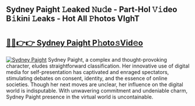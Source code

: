 ## Sydney Paight 𝙻eaked 𝙽u𝚍e - Part-Hol 𝚅𝚒deo B𝚒kini 𝙻eaks - Hot All 𝙿hotos VIghT

# <h2><a href="http://ld593qb.urlbe.top/?page=Sydney+Paight">🔗🔗👉👉 Sydney Paight P𝚑oto𝚜Vid𝚎o</a></h2>

[![Sydney Paight](https://i.imgur.com/eBuTRDB.gif)](http://ld593qb.urlbe.top/?page=Sydney+Paight)
Sydney Paight, a complex and thought-provoking character, eludes straightforward classification. Her innovative use of digital media for self-presentation has captivated and enraged spectators, stimulating debates on consent, identity, and the essence of online societies. Though her next moves are unclear, her influence on the digital world is indisputable. With unwavering commitment and undeniable charm, Sydney Paight presence in the virtual world is uncontainable.
